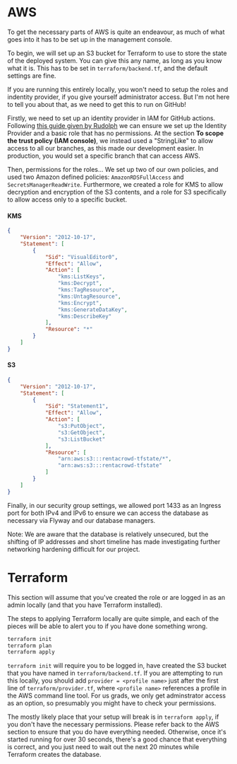 # AWS
To get the necessary parts of AWS is quite an endeavour, as much of what goes into it has to be set up in the management console.

To begin, we will set up an S3 bucket for Terraform to use to store the state of the deployed system. You can give this any name, as long as you know what it is. This has to be set in `terraform/backend.tf`, and the default settings are fine.

If you are running this entirely locally, you won't need to setup the roles and indentity provider, if you give yourself administrator access. But I'm not here to tell you about that, as we need to get this to run on GitHub!

Firstly, we need to set up an identity provider in IAM for GitHub actions. Following [this guide given by Rudolph](https://aws.amazon.com/blogs/security/use-iam-roles-to-connect-github-actions-to-actions-in-aws/) we can ensure we set up the Identity Provider and a basic role that has no permissions.
At the section **To scope the trust policy (IAM console)**, we instead used a "StringLike" to allow access to all our branches, as this made our development easier. In production, you would set a specific branch that can access AWS.

Then, permissions for the roles... We set up two of our own policies, and used two Amazon defined policies: `AmazonRDSFullAccess` and `SecretsManagerReadWrite`. Furthermore, we created a role for KMS to allow decryption and encryption of the S3 contents, and a role for S3 specifically to allow access only to a specific bucket.

#### KMS
```json
{
    "Version": "2012-10-17",
    "Statement": [
        {
            "Sid": "VisualEditor0",
            "Effect": "Allow",
            "Action": [
                "kms:ListKeys",
                "kms:Decrypt",
                "kms:TagResource",
                "kms:UntagResource",
                "kms:Encrypt",
                "kms:GenerateDataKey",
                "kms:DescribeKey"
            ],
            "Resource": "*"
        }
    ]
}
```

#### S3
```json
{
    "Version": "2012-10-17",
    "Statement": [
        {
            "Sid": "Statement1",
            "Effect": "Allow",
            "Action": [
                "s3:PutObject",
                "s3:GetObject",
                "s3:ListBucket"
            ],
            "Resource": [
                "arn:aws:s3:::rentacrowd-tfstate/*",
                "arn:aws:s3:::rentacrowd-tfstate"
            ]
        }
    ]
}
```

Finally, in our security group settings, we allowed port 1433 as an Ingress port for both IPv4 and IPv6 to ensure we can access the database as necessary via Flyway and our database managers.

Note: We are aware that the database is relatively unsecured, but the shifting of IP addresses and short timeline has made investigating further networking hardening difficult for our project.

# Terraform
This section will assume that you've created the role or are logged in as an admin locally (and that you have Terraform installed).

The steps to applying Terraform locally are quite simple, and each of the pieces will be able to alert you to if you have done something wrong.

```sh
terraform init
terraform plan
terraform apply
```

`terraform init` will require you to be logged in, have created the S3 bucket that you have named in `terraform/backend.tf`.
If you are attempting to run this locally, you should add `provider = <profile name>` just after the first line of `terraform/provider.tf`, where `<profile name>` references a profile in the AWS command line tool. 
For us grads, we only get adminstrator access as an option, so presumably you might have to check your permissions.

The mostly likely place that your setup will break is in `terraform apply`, if you don't have the necessary permissions. 
Please refer back to the AWS section to ensure that you do have everything needed. 
Otherwise, once it's started running for over 30 seconds, there's a good chance that everything is correct, and you just need to wait out the next 20 minutes while Terraform creates the database.